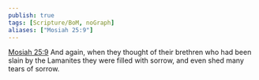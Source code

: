 ```yaml
---
publish: true
tags: [Scripture/BoM, noGraph]
aliases: ["Mosiah 25:9"]
---
```

[Mosiah 25:9](https://churchofjesuschrist.org/study/scriptures/bofm/mosiah/25?lang=eng&id=p9#p9) And again, when they thought of their brethren who had been slain by the Lamanites they were filled with sorrow, and even shed many tears of sorrow.
